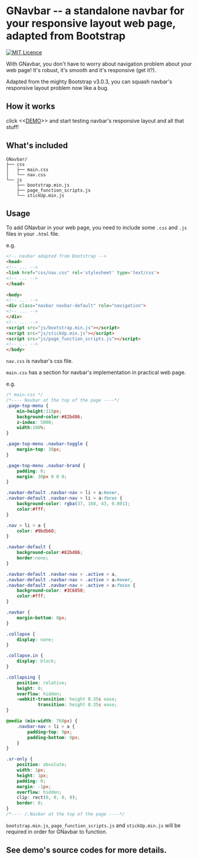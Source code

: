 # GNavbar -- a standalone navbar for your responsive layout web page, adapted from Bootstrap

[![MIT Licence](https://badges.frapsoft.com/os/mit/mit.svg?v=103)](https://opensource.org/licenses/mit-license.php)

With GNavbar, you don't have to worry about navigation problem about your web page! It's robust, it's smooth and it's responsive (get it?). 

Adapted from the mighty Bootstrap v3.0.3, you can squash navbar's responsive layout problem now like a bug.

## How it works

click <<[DEMO](http://htmlpreview.github.com/?https://github.com/sgyzetrov/GNavbar/blob/master/index.html)>> and start testing navbar's responsive layout and all that stuff!

## What's included

```
GNavbar/
├── css
│   ├── main.css
│   └── nav.css
└── js
    ├── bootstrap.min.js
    ├── page_function_scripts.js
    └── stickUp.min.js
```

## Usage

To add GNavbar in your web page, you need to include some `.css` and `.js` files in your `.html` file.

e.g.

```HTML
<!-- navbar adapted from Bootstrap -->
<head>
<!-- ... -->
<link href="css/nav.css" rel='stylesheet' type='text/css'>
<!-- ... -->
</head>
    
<body>
<!-- ... -->
<div class="navbar navbar-default" role="navigation">
<!-- ... -->
</div>
<!-- ... -->
<script src="js/bootstrap.min.js"></script>
<script src="js/stickUp.min.js"></script>
<script src="js/page_function_scripts.js"></script>   
<!-- ... -->
</body>  
```

`nav.css` is navbar's css file.

`main.css` has a section for navbar's implementation in practical web page.

e.g.

```CSS
/* main.css */
/*---- Navbar at the top of the page ----*/
.page-top-menu {
    min-height:110px;
    background-color:#82bd86;
    z-index: 5000;
    width:100%;
}

.page-top-menu .navbar-toggle {
    margin-top: 38px;
}

.page-top-menu .navbar-brand {
    padding: 0;
    margin: 30px 0 0 0;
}

.navbar-default .navbar-nav > li > a:hover,
.navbar-default .navbar-nav > li > a:focus {
    background-color: rgba(37, 168, 43, 0.801);
    color:#fff;
}

.nav > li > a {
    color: #9bdb60;
}

.navbar-default {
    background-color:#82bd86;
    border:none;
}

.navbar-default .navbar-nav > .active > a,
.navbar-default .navbar-nav > .active > a:hover,
.navbar-default .navbar-nav > .active > a:focus {
    background-color: #3C6850;
    color:#fff;
}

.navbar {
    margin-bottom: 0px;
}

.collapse {
    display: none;
}

.collapse.in {
    display: block;
}

.collapsing {
    position: relative;
    height: 0;
    overflow: hidden;
    -webkit-transition: height 0.35s ease;
            transition: height 0.35s ease;
}

@media (min-width: 768px) {
    .navbar-nav > li > a {
        padding-top: 9px;
        padding-bottom: 9px;
    } 
}

.sr-only {
    position: absolute;
    width: 1px;
    height: 1px;
    padding: 0;
    margin: -1px;
    overflow: hidden;
    clip: rect(0, 0, 0, 0);
    border: 0;
}
/*---- /.Navbar at the top of the page ----*/
```

`bootstrap.min.js`, `page_function_scripts.js` and `stickUp.min.js`  will be required in order for GNavbar to function.

## See demo's source codes for more details.